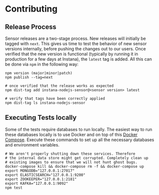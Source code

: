 # Contributing

## Release Process
Sensor releases are a two-stage process. New releases will initially be tagged with `next`. This gives us time to test the behavior of new sensor versions internally, before pushing the changes out to our users. Once verified that the new version is functional (typically by running it in production for a few days at Instana), the `latest` tag is added. All this can be done via `npm` in the following way:

```
npm version (major|minor|patch)
npm publish --tag=next

# once verified that the release works as expected
npm dist-tag add instana-nodejs-sensor@<sensor version> latest

# verify that tags have been correctly applied
npm dist-tag ls instana-nodejs-sensor
```


## Executing Tests locally
Some of the tests require databases to run locally. The easiest way to run these databases locally is to use Docker and on top of this [Docker Compose](https://docs.docker.com/compose/). Execute these commands to set up all the necessary databases and environment variables.

```shell
# We aren't properly shutting down these services. Therefore
# the internal data store might get corrupted. Completely clean up
# existing images to ensure that we will not hunt ghost bugs.
docker-compose kill && docker-compose rm -f && docker-compose up
export MONGODB="127.0.0.1:27017"
export ELASTICSEARCH="127.0.0.1:9200"
export ZOOKEEPER="127.0.0.1:2181"
export KAFKA="127.0.0.1:9092"
npm test
```
